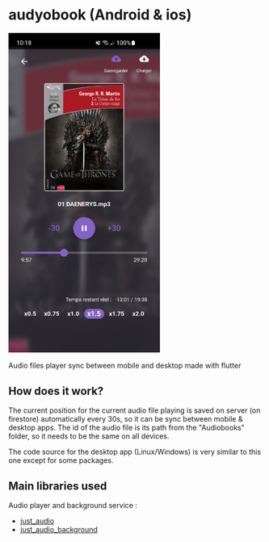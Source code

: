 # audyobook (Android & ios)

<img src="https://github.com/YofarDev/audyobook/blob/main/screen_player.jpg" width="300">

Audio files player sync between mobile and desktop made with flutter

## How does it work?

The current position for the current audio file playing is saved on server (on firestore) automatically every 30s, so it can be sync between mobile & desktop apps. The id of the audio file is its path from the "Audiobooks" folder, so it needs to be the same on all devices.

The code source for the desktop app (Linux/Windows) is very similar to this one except for some packages.

## Main libraries used

Audio player and background service :

- [just_audio](https://pub.dev/packages/just_audio)
- [just_audio_background](https://pub.dev/packages/just_audio_background)
